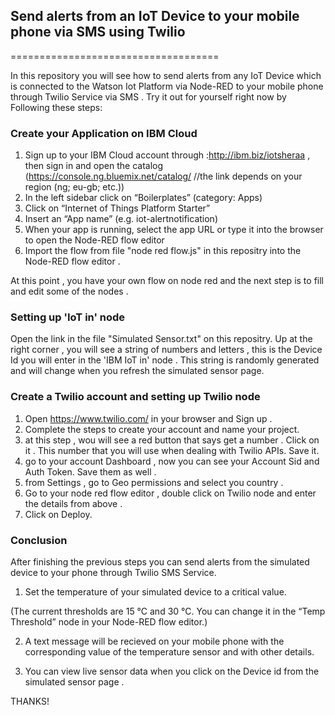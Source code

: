 ## Send alerts from an IoT Device to your mobile phone via SMS using Twilio  

====================================

In this repository you will see how to send alerts from any IoT Device which is connected to the Watson Iot Platform via Node-RED to your mobile phone through Twilio Service via SMS . Try it out for yourself right now by Following these steps:




### Create your Application on IBM Cloud

1. Sign up to your IBM Cloud account through :http://ibm.biz/iotsheraa , then sign in and open the catalog (https://console.ng.bluemix.net/catalog/   //the link depends on your region (ng; eu-gb; etc.))
2. In the left sidebar click on “Boilerplates” (category: Apps)
3. Click on “Internet of Things Platform Starter”
4. Insert an “App name” (e.g. iot-alertnotification)
5. When your app is running, select the app URL or type it into the browser to open the Node-RED flow editor
6. Import the flow from file "node red flow.js" in this repositry into the Node-RED flow editor .

At this point , you have your own flow on node red and the next step is to fill and edit some of the nodes . 

### Setting up 'IoT in' node
 Open the link in the file "Simulated Sensor.txt" on this repositry. Up at the right corner , you will see a string of numbers and letters , this is the Device Id you will enter in the 'IBM IoT in' node . This string is randomly generated and will change when you refresh the simulated sensor page.



### Create a Twilio account and setting up Twilio node
1. Open https://www.twilio.com/ in your browser and Sign up . 
2. Complete the steps to create your account and name your project.
3. at this step , wou will see a red button that says get a number . Click on it . This number that you will use when dealing with Twilio APIs. Save it. 
3. go to your account Dashboard , now you can see your Account Sid and Auth Token. Save them as well . 
4. from Settings , go to Geo permissions and select you country .
5. Go to your node red flow editor , double click on Twilio node and enter the details from above . 
6. Click on Deploy.


### Conclusion

After finishing the previous steps you can send alerts from the simulated device to your phone through Twilio SMS Service.

1. Set the temperature of your simulated device to a critical value.

(The current thresholds are 15 °C and 30 °C. You can change it in the “Temp Threshold” node in your Node-RED flow editor.)

2. A text message will be recieved on your mobile phone with the corresponding value of the temperature sensor and with other details.

3. You can view live sensor data when you click on the Device id from the simulated sensor page .

THANKS! 
